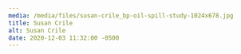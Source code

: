 ```yaml
---
media: /media/files/susan-crile_bp-oil-spill-study-1024x678.jpg
title: Susan Crile
alt: Susan Crile
date: 2020-12-03 11:32:00 -0500
---
```

